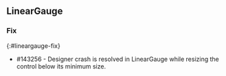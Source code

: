## LinearGauge

### Fix
{:#lineargauge-fix}

* \#143256 - Designer crash is resolved in LinearGauge while resizing the control below its minimum size.
